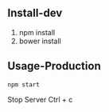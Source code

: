 ## Install-dev
1. npm install
2. bower install

## Usage-Production
`npm start`

Stop Server  Ctrl + c